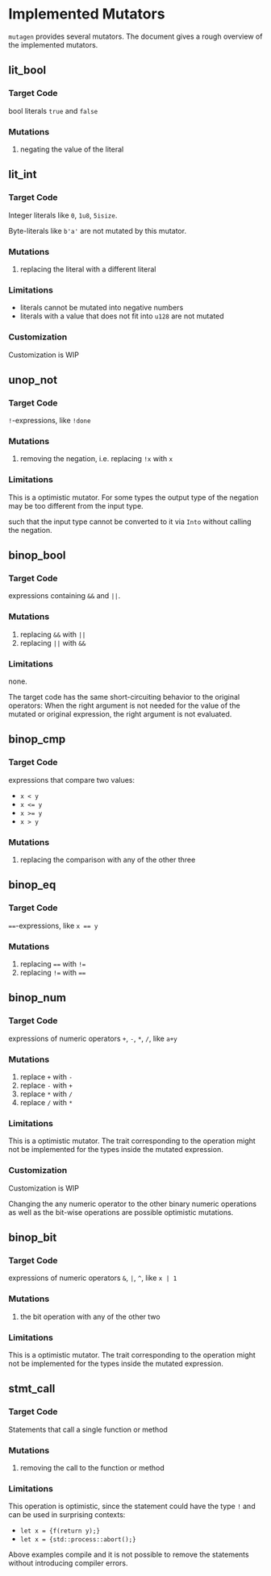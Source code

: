 # Implemented Mutators

`mutagen` provides several mutators. The document gives a rough overview of the implemented mutators.

## lit_bool

### Target Code

bool literals `true` and `false`

### Mutations

1. negating the value of the literal

## lit_int

### Target Code

Integer literals like `0`, `1u8`, `5isize`.

Byte-literals like `b'a'` are not mutated by this mutator.

### Mutations

1. replacing the literal with a different literal

### Limitations

* literals cannot be mutated into negative numbers
* literals with a value that does not fit into `u128` are not mutated

### Customization

Customization is WIP

## unop_not

### Target Code

`!`-expressions, like `!done`

### Mutations

1. removing the negation, i.e. replacing `!x` with `x`

### Limitations

This is a optimistic mutator. For some types the output type of the negation may be too different from the input type.

such that the input type cannot be converted to it via `Into` without calling the negation.

## binop_bool

### Target Code

expressions containing `&&` and `||`.

### Mutations

1. replacing `&&` with `||`
2. replacing `||` with `&&`

### Limitations

none.

The target code has the same short-circuiting behavior to the original operators: When the right argument is not needed for the value of the mutated or original expression, the right argument is not evaluated.

## binop_cmp

### Target Code

expressions that compare two values:

* `x < y`
* `x <= y`
* `x >= y`
* `x > y`

### Mutations

1. replacing the comparison with any of the other three

## binop_eq

### Target Code

`==`-expressions, like `x == y`

### Mutations

1. replacing `==` with `!=`
2. replacing `!=` with `==`

## binop_num

### Target Code

expressions of numeric operators `+`, `-`, `*`, `/`, like `a+y`

### Mutations

1. replace `+` with `-`
2. replace `-` with `+`
3. replace `*` with `/`
4. replace `/` with `*`

### Limitations

This is a optimistic mutator. The trait corresponding to the operation might not be implemented for the types inside the mutated expression.

### Customization

Customization is WIP

Changing the any numeric operator to the other binary numeric operations as well as the bit-wise operations are possible optimistic mutations.

## binop_bit

### Target Code

expressions of numeric operators `&`, `|`, `^`, like `x | 1`

### Mutations

1. the bit operation with any of the other two

### Limitations

This is a optimistic mutator. The trait corresponding to the operation might not be implemented for the types inside the mutated expression.

## stmt_call

### Target Code

Statements that call a single function or method

### Mutations

1. removing the call to the function or method

### Limitations

This operation is optimistic, since the statement could have the type `!` and can be used in surprising contexts:

* `let x = {f(return y);}`
* `let x = {std::process::abort();}`

Above examples compile and it is not possible to remove the statements without introducing compiler errors.

